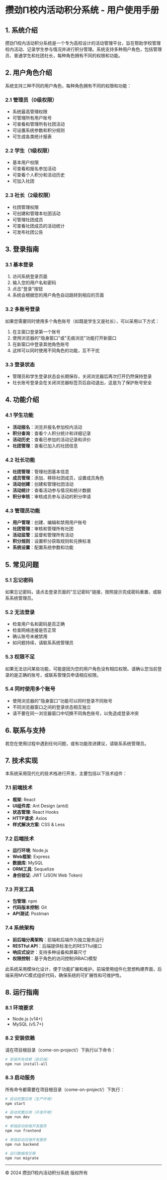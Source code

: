 # 攒劲Π校内活动积分系统 - 用户使用手册

## 1. 系统介绍

攒劲Π校内活动积分系统是一个专为高校设计的活动管理平台，旨在帮助学校管理校内活动、记录学生参与情况并进行积分管理。系统支持多种用户角色，包括管理员、普通学生和社团社长，每种角色拥有不同的权限和功能。

## 2. 用户角色介绍

系统支持三种不同的用户角色，每种角色拥有不同的权限和功能：

### 2.1 管理员（0级权限）
- 系统最高管理权限
- 可管理所有用户账号
- 可查看和管理所有社团活动
- 可设置系统参数和积分规则
- 可生成各类统计报表

### 2.2 学生（1级权限）
- 基本用户权限
- 可查看和报名参加活动
- 可查看个人积分和活动历史
- 可加入社团

### 2.3 社长（2级权限）
- 社团管理权限
- 可创建和管理本社团活动
- 可管理社团成员
- 可查看社团成员的活动统计
- 可发布社团公告

## 3. 登录指南

### 3.1 基本登录
1. 访问系统登录页面
2. 输入您的用户名和密码
3. 点击"登录"按钮
4. 系统会根据您的用户角色自动跳转到相应的页面

### 3.2 多账号登录
如果您需要同时使用多个角色账号（如既是学生又是社长），可以采用以下方式：

1. 在主窗口登录第一个账号
2. 使用浏览器的"隐身窗口"或"无痕浏览"功能打开新窗口
3. 在新窗口中登录其他角色账号
4. 这样可以同时使用不同角色的功能，互不干扰

### 3.3 登录状态
- 管理员和学生登录状态会长期保存，关闭浏览器后再次打开仍然保持登录
- 社长账号登录会在关闭浏览器标签页后自动退出，这是为了保护账号安全

## 4. 功能介绍

### 4.1 学生功能
- **活动报名**：浏览并报名参加校内活动
- **积分查询**：查看个人积分统计和详细记录
- **活动历史**：查看已参加的活动记录和评价
- **社团管理**：查看已加入的社团信息

### 4.2 社长功能
- **社团管理**：管理社团基本信息
- **成员管理**：添加、移除社团成员，设置成员角色
- **活动创建**：创建和管理社团活动
- **活动统计**：查看活动参与情况和统计数据
- **积分审核**：审核成员参与活动的积分申请

### 4.3 管理员功能
- **用户管理**：创建、编辑和禁用用户账号
- **社团管理**：审核和管理所有社团
- **活动监管**：监督和管理所有活动
- **积分规则**：设置积分获取规则和兑换标准
- **系统设置**：配置系统参数和功能

## 5. 常见问题

### 5.1 忘记密码
如果忘记密码，请点击登录页面的"忘记密码"链接，按照提示完成密码重置，或联系系统管理员。

### 5.2 无法登录
- 检查用户名和密码是否正确
- 检查网络连接是否正常
- 确认账号未被禁用
- 如问题持续，请联系系统管理员

### 5.3 权限不足
如果无法访问某些功能，可能是因为您的用户角色没有相应权限。请确认您当前登录的是正确的账号，或联系管理员申请相应权限。

### 5.4 同时使用多个账号
- 使用浏览器的"隐身窗口"功能可以同时登录不同账号
- 不同浏览器窗口之间的登录状态相互独立
- 请不要在同一浏览器窗口中切换不同角色账号，以免造成登录冲突

## 6. 联系与支持

若您在使用过程中遇到任何问题，或有功能改进建议，请联系系统管理员。

## 7. 技术实现

本系统采用现代化的技术栈进行开发，主要包括以下技术组件：

### 7.1 前端技术
- **框架**: React
- **UI组件库**: Ant Design (antd)
- **状态管理**: React Hooks
- **HTTP请求**: Axios
- **样式解决方案**: CSS & Less

### 7.2 后端技术
- **运行环境**: Node.js
- **Web框架**: Express
- **数据库**: MySQL
- **ORM工具**: Sequelize
- **身份验证**: JWT (JSON Web Token)

### 7.3 开发工具
- **包管理**: npm
- **代码版本控制**: Git
- **API测试**: Postman

### 7.4 系统架构
- **前后端分离架构**：前端和后端作为独立服务运行
- **RESTful API**：后端提供标准化的RESTful接口
- **响应式设计**：支持多种设备和屏幕尺寸
- **权限控制**：基于角色的访问控制(RBAC)模型

此系统采用模块化设计，便于功能扩展和维护。前端使用组件化思想构建界面，后端采用MVC模式组织代码，确保系统的可扩展性和可维护性。

## 8. 运行指南

### 8.1 环境要求
- Node.js (v14+)
- MySQL (v5.7+)

### 8.2 安装依赖
请在项目根目录（come-on-project/）下执行以下命令：

```bash
# 安装所有依赖（前后端）
npm run install-all
```

### 8.3 启动服务
所有命令都需要在项目根目录（come-on-project/）下执行：

```bash
# 启动完整应用（生产环境）
npm start

# 启动完整应用（开发环境）
npm run dev

# 单独启动前端开发服务
npm run frontend

# 单独启动后端开发服务
npm run backend

# 运行数据库迁移
npm run migrate
```

---

© 2024 攒劲Π校内活动积分系统 版权所有 